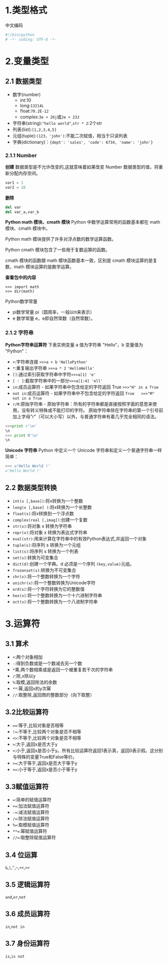 # 1.类型格式
中文编码

```python
#!/bin/python
# -*- coding: UTF-8 -*-
```

# 2.变量类型

## 2.1 数据类型
* 数字(number)
	* int:10
	* long:`13214L`
	* float:`70.2E-12`
	* complex:`3e + 26j`或`2e + 23J`
* 字符串(string):`"hello world"`,`str * 2`:2个str
* 列表(list):`[1,2,3,4,5]`
* 元组(tuple):`(123，'john')`:不能二次赋值，相当于只读列表
* 字典(dictionary)：`{dept': 'sales', 'code': 6734, 'name': 'john'}`

### 2.1.1 Number
**创建**
数据类型是不允许改变的,这就意味着如果改变 Number 数据类型的值，将重新分配内存空间。

```python
var1 = 1
var2 = 10
```
**删除**

```python
del var
del var_a,var_b
```

**Python math 模块、cmath 模块**
Python 中数学运算常用的函数基本都在 math 模块、cmath 模块中。

Python math 模块提供了许多对浮点数的数学运算函数。

Python cmath 模块包含了一些用于复数运算的函数。

cmath 模块的函数跟 math 模块函数基本一致，区别是 cmath 模块运算的是复数，math 模块运算的是数学运算。

**查看包中的内容**

```
>>> import math
>>> dir(math)
```

Python数学常量

* pi数学常量 pi（圆周率，一般以π来表示）
* e	数学常量 e，e即自然常数（自然常数）。

### 2.1.2 字符串

**Python字符串运算符**
下表实例变量 a 值为字符串 "Hello"，b 变量值为 "Python"：

* `+`:字符串连接	 `>>>a + b` `'HelloPython'`
* `*`:重复输出字符串	`>>>a * 2` `'HelloHello'`
* `[]`:通过索引获取字符串中字符`>>>a[1] 'e'`
* `[ : ]`:截取字符串中的一部分`>>>a[1:4] 'ell'`
* `in`:成员运算符 - 如果字符串中包含给定的字符返回 True	`>>>"H" in a True`
* `not in`:成员运算符 - 如果字符串中不包含给定的字符返回 `True	>>>"M" not in a True`
* `r/R`:原始字符串 - 原始字符串：所有的字符串都是直接按照字面的意思来使用，没有转义特殊或不能打印的字符。 原始字符串除在字符串的第一个引号前加上字母"r"（可以大小写）以外，与普通字符串有着几乎完全相同的语法。

```python	
>>>print r'\n'
\n
>>> print R'\n'
\n
```

**Unicode 字符串**
Python 中定义一个 Unicode 字符串和定义一个普通字符串一样简单：

```python
>>> u'Hello World !'
u'Hello World !'
```
## 2.2 数据类型转换

* `int(x [,base])`:将x转换为一个整数
* `long(x [,base] )`:将x转换为一个长整数
* `float(x)`:将x转换到一个浮点数
* `complex(real [,imag])`:创建一个复数
* `str(x)`:将对象 x 转换为字符串
* `repr(x)`:将对象 x 转换为表达式字符串
* `eval(str)`:用来计算在字符串中的有效Python表达式,并返回一个对象
* `tuple(s)`:将序列 s 转换为一个元组
* `list(s)`:将序列 s 转换为一个列表
* `set(s)`:转换为可变集合
* `dict(d)`:创建一个字典。d 必须是一个序列 `(key,value)`元组。
* `frozenset(s)`:转换为不可变集合
* `chr(x)`:将一个整数转换为一个字符
* `unichr(x)`:将一个整数转换为Unicode字符
* `ord(x)`:将一个字符转换为它的整数值
* `hex(x)`:将一个整数转换为一个十六进制字符串
* `oct(x)`:将一个整数转换为一个八进制字符串

# 3.运算符

## 3.1 算术

* `+`:两个对象相加
* `-`:得到负数或是一个数减去另一个数
* `*`乘,两个数相乘或是返回一个被重复若干次的字符串
* `/`:除,x除以y
* `%`:取模,返回除法的余数
* `**`:幂,返回x的y次幂
* `//`:取整除,返回商的整数部分（向下取整）

## 3.2比较运算符

* `==`:等于,比较对象是否相等
* `!=`:不等于,比较两个对象是否不相等	
* `<>`:不等于,比较两个对象是否不相等
* `>`:大于,返回x是否大于y
* `<`:小于,返回x是否小于y。所有比较运算符返回1表示真，返回0表示假。这分别与特殊的变量True和False等价。
* `>=`:大于等于,返回x是否大于等于y
* `<=`:小于等于,返回x是否小于等于y

## 3.3赋值运算符

* `=`:简单的赋值运算符
* `+=`:加法赋值运算符
* `-=`:减法赋值运算符
* `/=`:除法赋值运算符
* `%=`:取模赋值运算符
* `**=`:幂赋值运算符
* `//=`:取整除赋值运算符

## 3.4 位运算

`&`,`|`,`^`,`~`,`<<`,`>>`

## 3.5 逻辑运算符

`and`,`or`,`not`

## 3.6 成员运算符

`in`,`not in`

## 3.7 身份运算符

`is`,`is not`
